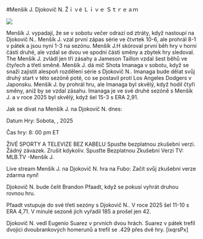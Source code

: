 #Menšik J. Djokovič N. Žｉｖé Ｌｉｖｅ Ｓｔｒｅａｍ  
  
  
[![](https://i.imgur.com/qSNzIqt.png)](https://movie.rssnews.media/BSTuBQY.php)  
  
Menšík J. vypadají, že se v sobotu večer odrazí od ztráty, když nastoupí na Djokovič N.. Menšík J. vzal první zápas série ve čtvrtek 10-6, ale prohrál 8-1 v pátek a jsou nyní 1-3 na sezónu. Menšík J.H skóroval první běh hry v horní části druhé, ale vzdal se dvou ve spodní části směny a zbytek hry sledoval. The Menšík J. zvládl jen tři zásahy a Jameson Taillon vzdal šest běhů ve čtyřech a třetí směně. Menšík J. dá míč Shota Imanaga v sobotu, když se snaží zajistit alespoň rozdělení série s Djokovič N.. Imanaga bude dělat svůj druhý start v této sezóně poté, co se postavil proti Los Angeles Dodgers v Japonsku. Menšík J. by prohrál hru, ale Imanaga byl skvělý, když hodil čtyři směny, aniž by se vzdal zásahu. Imanaga je ve své druhé sezóně s Menšík J. a v roce 2025 byl skvělý, když šel 15-3 s ERA 2,91.

Jak se dívat na Menšík J. na Djokovič N. dnes:

Datum Hry: Sobota, , 2025

Čas hry: 8: 00 pm ET

ŽIVÉ SPORTY A TELEVIZE BEZ KABELU
Spusťte bezplatnou zkušební verzi. Žádný závazek. Zrušit kdykoliv.
Spusťte Bezplatnou Zkušební Verzi
TV: MLB.TV -Menšík J.

Live stream Menšík J. na Djokovič N. hra na Fubo: Začít svůj zkušební verze zdarma nyní!

Djokovič N. bude čelit Brandon Pfaadt, když se pokusí vyhrát druhou rovnou hru.

Pfaadt vstupuje do své třetí sezóny s Djokovič N.. V roce 2025 šel 11-10 s ERA 4,71. V minulé sezoně jich vyřadil 185 a prošel jen 42.

Djokovič N. vedl Eugenio Suarez v prvních dvou hrách. Suarez v pátek trefil dvojici dvoubrankových homerunů a trefil se .429 přes dvě hry. [ixqrsPx]